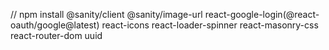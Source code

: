  // npm install @sanity/client @sanity/image-url react-google-login(@react-oauth/google@latest) react-icons react-loader-spinner react-masonry-css react-router-dom uuid
